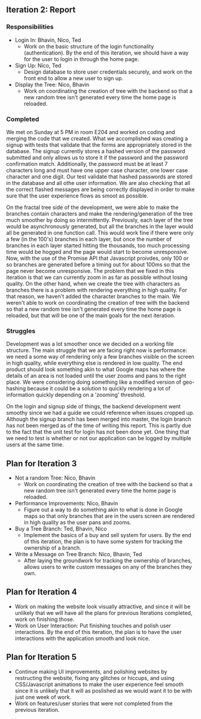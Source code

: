 ## Iteration 2: Report 
### Responsibilities
* Login In: Bhavin, Nico, Ted
	* Work on the basic structure of the login functionality (authentication). By the end of this iteration, we should have a way for the user to login in through the home page.
* Sign Up: Nico, Ted
	* Design database to store user credentials securely, and work on the front end to allow a new user to sign up.
* Display the Tree: Nico, Bhavin
	*  Work on coordinating the creation of tree with the backend so that a new random tree isn't generated every time the home page is reloaded. 

### Completed
We met on Sunday at 5 PM in room E204 and worked on coding and merging the code that we created. What we accomplished was 
creating a signup with tests that validate that the forms are appropriately stored in the database. The signup currently stores a hashed 
version of the password submitted and only allows us to store it if the password and the password confirmation match. Additionally,
the password must be at least 7 characters long and must have one upper case character, one lower case character and one digit. Our test validate that hashed passwords are stored in the database and all othe user information. We are also checking that all the correct flashed messages are being correctly displayed in order to make sure that the user experience flows as smoot as possible.

On the fractal tree side of the development, we were able to make the branches contain characters and make the rendering/generation of the tree much smoother by doing so intermittently. Previously, each layer of the tree would be asynchronously generated, but all the branches in the layer would all be generated in one function call. This would work fine if there were only a few (in the 100's) branches in each layer, but once the number of branches in each layer started hitting the thousands, too much processing time would be hogged and the page would start to become unresponsive. Now, with the use of the Promise API that Javascript proivdes, only 100 or so branches are generated before a timing out for about 100ms so that the page never become unresponsive. The problem that we fixed in this iteration is that we can currently zoom in as far as possible without losing quality. On the other hand, when we create the tree with characters as branches there is a problem with rendering everything in high quality. For that reason, we haven't added the character branches to the main. We weren't able to work on coordinating the creation of tree with the backend so that a new random tree isn't generated every time the home page is reloaded, but that will be one of the main goals for the next iteration. 

### Struggles
Development was a lot smoother once we decided on a working file structure. The main struggle that we are facing right now 
is performance: we need a some way of rendering only a few branches visible on the screen in high quality, while everything else is rendered in low quality. The end product should look something akin to what Google maps has where the details of an area is not loaded until the user zooms and pans to the right place. We were considering doing something like a modified version of geo-hashing because it could be a solution to quickly rendering a lot of information quickly depending on a 'zooming' threshold.

On the login and signup side of things, the backend development went smoothy since we had a guide we could reference when issues cropped up. Although the signup branch has been merged into master, the login branch has not been merged as of the time of writing this report. This is partly due to the fact that the unit test for login has not been done yet. One thing that we need to test is whether or not our application can be logged by multiple users at the same time.

## Plan for Iteration 3
* Not a random Tree: Nico, Bhavin
	*  Work on coordinating the creation of tree with the backend so that a new random tree isn't generated every time the home page is reloaded.
* Performance Improvements: Nico, Bhavin
	* Figure out a way to do something akin to what is done in Google maps so that only branches that are in the users screen are rendered in high quality as the user pans and zooms.
* Buy a Tree Branch: Ted, Bhavin, Nico 
	* Implement the basics of a buy and sell system for users. By the end of this iteration, the plan is to have some system for tracking the ownership of a branch.
* Write a Message on Tree Branch: Nico, Bhavin, Ted
	* After laying the groundwork for tracking the ownership of branches, allows users to write custom messages on any of the branches they own.

## Plan for Iteration 4
* Work on making the website look visually attractive, and since it will be unlikely that we will have all the plans for previous Iterations completed, work on finishing those.
* Work on User Interaction: Put finishing touches and polish user interactions. By the end of this iteration, the plan is to have the user interactions with the application smooth and look nice.

## Plan for Iteration 5
* Continue making UI improvements, and polishing websites by restructing the website, fixing any glitches or hiccups, and using CSS/Javascript animations to make the user experience feel smooth since it is unlikely that it will as poslished as we would want it to be with just one week of work.
* Work on features/user stories that were not completed from the previous iteration.
